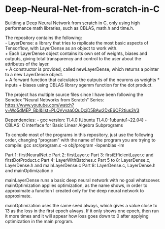 # Deep-Neural-Net-from-scratch-in-C
Building a Deep Neural Network from scratch in C, only using high performance math libraries, such as CBLAS, math.h and time.h.

The repository contains the following:  
	- LayerDense: a library that tries to replicate the most basic aspects of Tensorflow, with LayerDense as an object to work with.  
 		+ Each LayerDense object contains its own set of weights, biases and outputs, giving total transparency and control to the user about the attributes of the layer.  
   		+ A constructor is provided, called newLayerDense, which returns a pointer to a new LayerDense object.  
	 	+ A forward function that calculates the outputs of the neurons as weights * inputs + biases using CBLAS library sgemm function for the dot product.   

The project has multiple source files since I have been following the Sendtex "Neural Networks from Scratch" Series:
https://www.youtube.com/watch?v=Wo5dMEP_BbI&list=PLQVvvaa0QuDcjD5BAw2DxE6OF2tius3V3

Dependencies:
	- gcc version: 11.4.0 (Ubuntu 11.4.0-1ubuntu1~22.04)
	- CBLAS: C interface for Basic Linear Algebra Subprograms

To compile most of the programs in this repository, just use the following order, changing "program" with the name of the program you are trying to compile:
gcc src/program.c -o obj/program -lopenblas -lm

Part 1: firstNeuralNet.c
Part 2: firstLayer.c
Part 3: firstEfficientLayer.c and firstDotProduct.c
Part 4: LayerWithBatches.c
Part 5 to 8: LayerDense.c, LayerDense.h and mainLayerDense.c
Part 9: LayerDense.c, LayerDense.h and mainOptimization.c

mainLayerDense runs a basic deep neural network with no goal whatsoever. mainOptimization applies optimization, as the name shows, in order to approximate a function I created only for the deep neural network to approximate.

mainOptimization uses the same seed always, which gives a value close to 13 as the loss in the first epoch always. If it only shows one epoch, then run it more times and it will appear how loss goes down to 0 after applying optimization in the main program.



